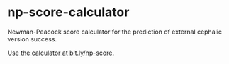 # np-score-calculator
Newman-Peacock score calculator for the prediction of external cephalic version success.

[Use the calculator at bit.ly/np-score.](http://bit.ly/np-score)
